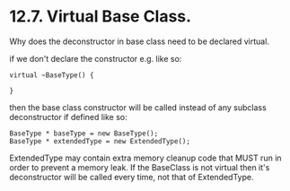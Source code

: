 # 12.7. Virtual Base Class.
Why does the deconstructor in base class need to be declared virtual.

if we don't declare the constructor e.g. like so:
```
virtual ~BaseType() {

}
```

then the base class constructor will be called instead of any subclass deconstructor if defined like so:

```
BaseType * baseType = new BaseType();
BaseType * extendedType = new ExtendedType();
```

ExtendedType may contain extra memory cleanup code that MUST run in order to prevent a memory leak.
If the BaseClass is not virtual then it's deconstructor will be called every time, not that of
ExtendedType.